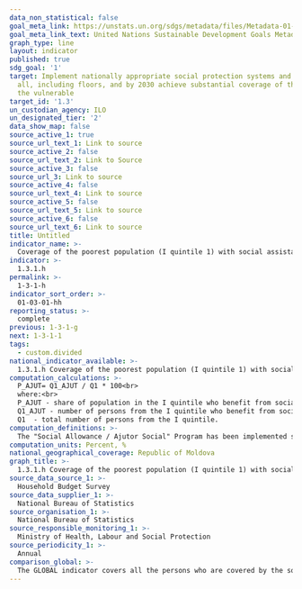```yaml
---
data_non_statistical: false
goal_meta_link: https://unstats.un.org/sdgs/metadata/files/Metadata-01-03-01a.pdf
goal_meta_link_text: United Nations Sustainable Development Goals Metadata (pdf 894kB)
graph_type: line
layout: indicator
published: true
sdg_goal: '1'
target: Implement nationally appropriate social protection systems and measures for
  all, including floors, and by 2030 achieve substantial coverage of the poor and
  the vulnerable
target_id: '1.3'
un_custodian_agency: ILO
un_designated_tier: '2'
data_show_map: false
source_active_1: true
source_url_text_1: Link to source
source_active_2: false
source_url_text_2: Link to Source
source_active_3: false
source_url_3: Link to source
source_active_4: false
source_url_text_4: Link to source
source_active_5: false
source_url_text_5: Link to source
source_active_6: false
source_url_text_6: Link to source
title: Untitled
indicator_name: >-
  Coverage of the poorest population (I quintile 1) with social assistance benefits (Ajutor Social) (stable population)
indicator: >-
  1.3.1.h
permalink: >-
  1-3-1-h
indicator_sort_order: >-
  01-03-01-hh
reporting_status: >-
  complete
previous: 1-3-1-g
next: 1-3-1-1
tags:
  - custom.divided
national_indicator_available: >-
  1.3.1.h Coverage of the poorest population (I quintile 1) with social assistance benefits (Ajutor Social) (stable population)
computation_calculations: >-
  P_AJUT= Q1_AJUT / Q1 * 100<br> 
  where:<br> 
  P_AJUT - share of population in the I quintile who benefit from social allowance - Ajutor Social,          <br> 
  Q1_AJUT - number of persons from the I quintile who benefit from social allowance - Ajutor Social,<br> 
  Q1  - total number of persons from the I quintile.
computation_definitions: >-
  The "Social Allowance / Ajutor Social" Program has been implemented since 2008 and it is composed of two main components – social allowance and the assistance for the cold period of the year. The aim of the program is to ensure the poor families with a guaranteed minimum monthly income (GMMI) which is established annually based on the State Budget. The eligibility for the benefits from the "Social Allowance / Ajutor Social" Program is determined based on the Methodology for assessing the monthly average global income of the family and the need for social assistance (a set of Proxy indicators). (Law No. 133/2008 on Social Allowance - Ajutor Social).
computation_units: Percent, %
national_geographical_coverage: Republic of Moldova
graph_title: >-
  1.3.1.h Coverage of the poorest population (I quintile 1) with social assistance benefits (Ajutor Social) (stable population)
source_data_source_1: >-
  Household Budget Survey
source_data_supplier_1: >-
  National Bureau of Statistics
source_organisation_1: >-
  National Bureau of Statistics
source_responsible_monitoring_1: >-
  Ministry of Health, Labour and Social Protection
source_periodicity_1: >-
  Annual
comparison_global: >-
  The GLOBAL indicator covers all the persons who are covered by the social protection system, the national indicator represents a part of the global indicator and includes the persons benefiting from social allowance -ajutor social.
---
```

